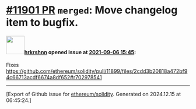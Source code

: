 # [\#11901 PR](https://github.com/ethereum/solidity/pull/11901) `merged`: Move changelog item to bugfix.

#### <img src="https://avatars.githubusercontent.com/u/13174375?u=52d702cb6bec53b561afa293cf9cd53ef7a63924&v=4" width="50">[hrkrshnn](https://github.com/hrkrshnn) opened issue at [2021-09-06 15:45](https://github.com/ethereum/solidity/pull/11901):

Fixes https://github.com/ethereum/solidity/pull/11899/files/2cdd3b20818a472bf94c66713acdf6674a8df652#r702978541




-------------------------------------------------------------------------------



[Export of Github issue for [ethereum/solidity](https://github.com/ethereum/solidity). Generated on 2024.12.15 at 06:45:24.]
